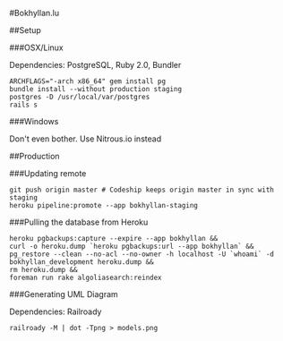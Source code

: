 #Bokhyllan.lu

##Setup

###OSX/Linux

Dependencies: PostgreSQL, Ruby 2.0, Bundler

    ARCHFLAGS="-arch x86_64" gem install pg
    bundle install --without production staging
    postgres -D /usr/local/var/postgres
    rails s

###Windows

Don't even bother. Use Nitrous.io instead

##Production

###Updating remote

    git push origin master # Codeship keeps origin master in sync with staging
    heroku pipeline:promote --app bokhyllan-staging

###Pulling the database from Heroku

    heroku pgbackups:capture --expire --app bokhyllan &&
    curl -o heroku.dump `heroku pgbackups:url --app bokhyllan` &&
    pg_restore --clean --no-acl --no-owner -h localhost -U `whoami` -d bokhyllan_development heroku.dump &&
    rm heroku.dump &&
    foreman run rake algoliasearch:reindex

###Generating UML Diagram

Dependencies: Railroady

    railroady -M | dot -Tpng > models.png
